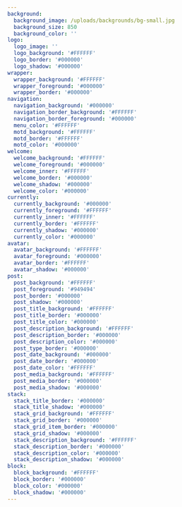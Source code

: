 ```yaml
---
background:
  background_image: /uploads/backgrounds/bg-small.jpg
  background_size: 850
  background_color: ''
logo:
  logo_image: ''
  logo_background: '#FFFFFF'
  logo_border: '#000000'
  logo_shadow: '#000000'
wrapper:
  wrapper_background: '#FFFFFF'
  wrapper_foreground: '#000000'
  wrapper_border: '#000000'
navigation:
  navigation_background: '#000000'
  navigation_border_background: '#FFFFFF'
  navigation_border_foreground: '#000000'
  menu_color: '#FFFFFF'
  motd_background: '#FFFFFF'
  motd_border: '#FFFFFF'
  motd_color: '#000000'
welcome:
  welcome_background: '#FFFFFF'
  welcome_foreground: '#000000'
  welcome_inner: '#FFFFFF'
  welcome_border: '#000000'
  welcome_shadow: '#000000'
  welcome_color: '#000000'
currently:
  currently_background: '#000000'
  currently_foreground: '#FFFFFF'
  currently_inner: '#FFFFFF'
  currently_border: '#FFFFFF'
  currently_shadow: '#000000'
  currently_color: '#000000'
avatar:
  avatar_background: '#FFFFFF'
  avatar_foreground: '#000000'
  avatar_border: '#FFFFFF'
  avatar_shadow: '#000000'
post:
  post_background: '#FFFFFF'
  post_foreground: '#949494'
  post_border: '#000000'
  post_shadow: '#000000'
  post_title_background: '#FFFFFF'
  post_title_border: '#000000'
  post_title_color: '#000000'
  post_description_background: '#FFFFFF'
  post_description_border: '#000000'
  post_description_color: '#000000'
  post_type_border: '#000000'
  post_date_background: '#000000'
  post_date_border: '#000000'
  post_date_color: '#FFFFFF'
  post_media_background: '#FFFFFF'
  post_media_border: '#000000'
  post_media_shadow: '#000000'
stack:
  stack_title_border: '#000000'
  stack_title_shadow: '#000000'
  stack_grid_background: '#FFFFFF'
  stack_grid_border: '#000000'
  stack_grid_item_border: '#000000'
  stack_grid_shadow: '#000000'
  stack_description_background: '#FFFFFF'
  stack_description_border: '#000000'
  stack_description_color: '#000000'
  stack_description_shadow: '#000000'
block:
  block_background: '#FFFFFF'
  block_border: '#000000'
  block_color: '#000000'
  block_shadow: '#000000'
---
```


















